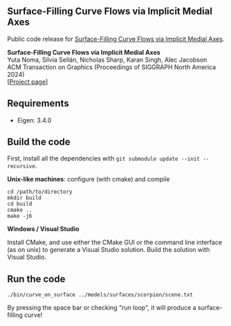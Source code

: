 ## Surface-Filling Curve Flows via Implicit Medial Axes

Public code release for [Surface-Filling Curve Flows via Implicit Medial Axes](https://www.dgp.toronto.edu/projects/surface-filling-curves/).

**Surface-Filling Curve Flows via Implicit Medial Axes**<br>
Yuta Noma, Silvia Sellán, Nicholas Sharp, Karan Singh, Alec Jacobson<br>
ACM Transaction on Graphics (Proceedings of SIGGRAPH North America 2024)<br>
[[Project page](https://www.dgp.toronto.edu/projects/surface-filling-curves/)]

## Requirements

- Eigen: 3.4.0

## Build the code

First, install all the dependencies with `git submodule update --init --recursive`.

**Unix-like machines**: configure (with cmake) and compile
```
cd /path/to/directory
mkdir build
cd build
cmake ..
make -j6
```

**Windows / Visual Studio**

Install CMake, and use either the CMake GUI or the command line interface (as on unix) to generate a Visual Studio solution.  Build the solution with Visual Studio.

## Run the code
```
./bin/curve_on_surface ../models/surfaces/scorpion/scene.txt
```
By pressing the space bar or checking "run loop", it will produce a surface-filling curve!
